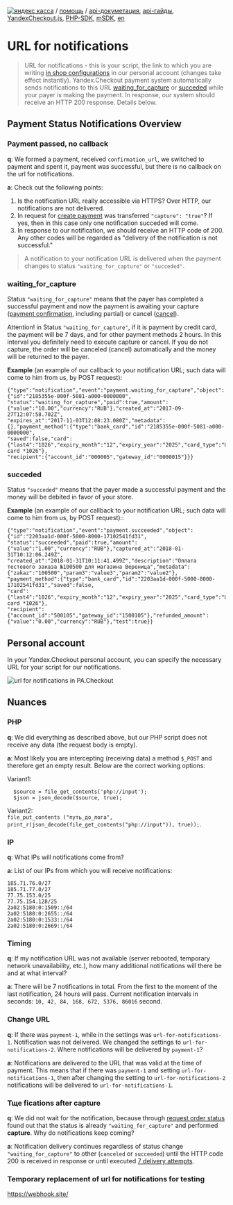 [![яндекс касса](/i/yakassalogo.png "Яндекс Касса")](https://kassa.yandex.ru) / [помощь](https://yandex.ru/support/checkout/) / [api-докуметация](https://kassa.yandex.ru/docs/checkout-api/#api-yandex-kassy), [api-гайды](https://kassa.yandex.ru/docs/guides/#bystryj-start), [YandexCheckout.js](https://kassa.yandex.ru/docs/checkout-js/#yandexcheckout-js), [PHP-SDK](https://github.com/yandex-money/yandex-checkout-sdk-php), [mSDK](https://kassa.yandex.ru/docs/client-sdks/#mobil-nye-sdk), [en](https://checkout.yandex.com/docs/checkout-api/#using-the-api)

URL for notifications
===================

> URL for notifications - this is your script, the link to which you are writing [in shop configurations](#Personal-account) in our personal account (changes take effect instantly). Yandex.Checkout payment system automatically sends notifications to this URL [waiting_for_capture](#waiting_for_capture) or [succeded](#succeded) while your payer is making the payment. In response, our system should receive an HTTP 200 response. Details below.

## Payment Status Notifications Overview

### Payment passed, no callback

**q**: We formed a payment, received `confirmation_url`, we switched to payment and spent it, payment was successful, but there is no callback on the url for notifications.

**a**: Check out the following points:
1. Is the notification URL really accessible via HTTPS? Over HTTP, our notifications are not delivered.
2. In request for [create payment](https://checkout.yandex.com/developers/api#create_payment) was transferred `"capture": "true"`? If yes, then in this case only one notification succeded will come.
3. In response to our notification, we should receive an HTTP code of 200. Any other codes will be regarded as "delivery of the notification is not successful."

> A notification to your notification URL is delivered when the payment changes to status `"waiting_for_capture"` or `"succeded"`.

### waiting_for_capture

Status `"waiting_for_capture"` means that the payer has completed a successful payment and now the payment is awaiting your capture ([payment confirmation](https://checkout.yandex.com/developers/api#capture_payment), including partial) or cancel ([cancel](https://checkout.yandex.com/developers/api#cancel_payment)).

Attention! in Status `"waiting_for_capture"`, if it is payment by credit card, the payment will be 7 days, and for other payment methods 2 hours. In this interval you definitely need to execute capture or cancel. If you do not capture, the order will be canceled (cancel) automatically and the money will be returned to the payer.

**Example** (an example of our callback to your notification URL; such data will come to him from us, by POST request):
```
{"type":"notification","event":"payment.waiting_for_capture","object":{"id":"2185355e-000f-5081-a000-0000000",
"status":"waiting_for_capture","paid":true,"amount":{"value":"10.00","currency":"RUB"},"created_at":"2017-09-27T12:07:58.702Z",
"expires_at":"2017-11-03T12:08:23.080Z","metadata":{},"payment_method":{"type":"bank_card","id":"2185355e-000f-5081-a000-0000000",
"saved":false,"card":{"last4":"1026","expiry_month":"12","expiry_year":"2025","card_type":"Unknown"},"title":"Bank card *1026"},
"recipient":{"account_id":"000005","gateway_id":"0000015"}}}
```

### succeded

Status `"succeded"` means that the payer made a successful payment and the money will be debited in favor of your store.

**Example** (an example of our callback to your notification URL; such data will come to him from us, by POST request)::
```
{"type":"notification","event":"payment.succeeded","object":{"id":"2203aa1d-000f-5000-8000-17102541fd31",
"status":"succeeded","paid":true,"amount":{"value":"1.00","currency":"RUB"},"captured_at":"2018-01-31T10:12:06.249Z",
"created_at":"2018-01-31T10:11:41.499Z","description":"Оплата тестового заказа №100500 для магазина Вереница","metadata":{"zakaz":"100500","param3":"value3","param2":"value2"},
"payment_method":{"type":"bank_card","id":"2203aa1d-000f-5000-8000-17102541fd31","saved":false,
"card":{"last4":"1026","expiry_month":"12","expiry_year":"2025","card_type":"Unknown"},"title":"Bank card *1026"},
"recipient":{"account_id":"500105","gateway_id":"1500105"},"refunded_amount":{"value":"0.00","currency":"RUB"},"test":true}}
```
## Personal account

In your Yandex.Checkout personal account, you can specify the necessary URL for your script for our notifications.

![url for notifications in PA.Checkout](/checkout-api/api.notification.url.lk.png "url for notifications in PA.Checkout")

## Nuances

### PHP

**q**: We did everything as described above, but our PHP script does not receive any data (the request body is empty).

**a**: Most likely you are intercepting (receiving data) a method `$_POST` and therefore get an empty result. Below are the correct working options:

Variant1:  
```
  $source = file_get_contents('php://input');
  $json = json_decode($source, true);
```

Variant2:  
`file_put_contents ("путь_до_лога", print_r(json_decode(file_get_contents("php://input")), true));`.

<!--
### Perl, Content-Length

**q**: Делаем `read( STDIN, $buffer, $ENV{'CONTENT_LENGTH'} );`, но не получается.

**q**: В настоящий момент мы не передаем `Content-Length`. Есть постановка на модификацию протокола, но до этого момента, пожлалуйста, учитывайте, что в Header мы не передаем `Content-Length`.
-->
### IP

**q**: What IPs will notifications come from?

**a**: List of our IPs from which you will receive notifications:
```
185.71.76.0/27
185.71.77.0/27
77.75.153.0/25
77.75.154.128/25
2a02:5180:0:1509::/64
2a02:5180:0:2655::/64
2a02:5180:0:1533::/64
2a02:5180:0:2669::/64
```
<!--
185.71.77.2
185.71.77.3
185.71.77.4
185.71.77.5
185.71.76.2
185.71.76.3
185.71.76.4
-->

### Timing

**q**: If my notification URL was not available (server rebooted, temporary network unavailability, etc.), how many additional notifications will there be and at what interval?

**a**: There will be 7 notifications in total. From the first to the moment of the last notification, 24 hours will pass. Current notification intervals in seconds: `10, 42, 84, 168, 672, 5376, 86016` second.

### Change URL

**q**: If there was `payment-1`, while in the settings was `url-for-notifications-1`. Notification was not delivered. We changed the settings to `url-for-notifications-2`. Where notifications will be delivered by `payment-1`?

**a**: Notifications are delivered to the URL that was valid at the time of payment. This means that if there was `payment-1` and setting `url-for-notifications-1`, then after changing the setting to `url-for-notifications-2` notifications will be delivered to `url-for-notifications-1`.

### Тще fications after capture

**q**: We did not wait for the notification, because through [request order status](https://checkout.yandex.com/developers/api#capture_payment) found out that the status is already `"waiting_for_capture"` and performed **capture**. Why do notifications keep coming?

**a**: Notification delivery continues regardless of status change `"waiting_for_capture"` to other (`canceled` or `succeeded`) until the HTTP code 200 is received in response or until executed [7 delivery attempts](#Timing).

### Temporary replacement of url for notifications for testing

https://webhook.site/

<!--
2all: если у мерч нет вебхука (он же урл для уведомлений), скажем, его еще надо сделать, а тестироваться уже хочется, можно использовать сервис https://webhook.site/

1. Заходим по урлу,
2. Нажимаем NEW URL, заполняем дефолтом (там в подсказках предлагается). Получаем уникальный урл.
3. Прописываем урл в тестовом магазине.
4. Получаем уведомления, открыв урл эти уведомления видны.

Например, система дала урл https://webhook.site/78164af0-367e-41d1-b7dc-623381bdc478
При платеже наш колбек виден
https://webhook.site/#/78164af0-367e-41d1-b7dc-623381bdc478/9ec54a73-0673-4872-8a06-a7844c7c887c/0
-->
